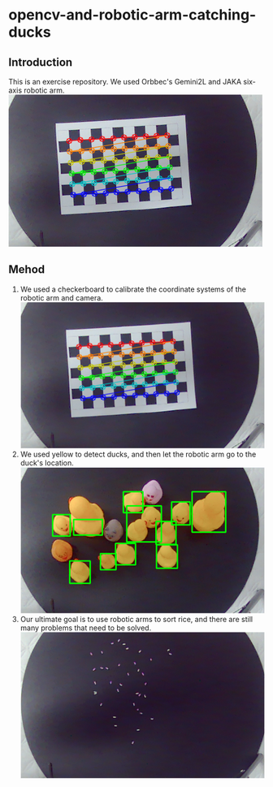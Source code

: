 # opencv-and-robotic-arm-catching-ducks

## Introduction
This is an exercise repository. We used Orbbec's Gemini2L and JAKA six-axis robotic arm. ![](chessboard.png)
## Mehod
1. We used a checkerboard to calibrate the coordinate systems of the robotic arm and camera.![](Chessboard.png)
2. We used yellow to detect ducks, and then let the robotic arm go to the duck's location.
![](duck.png)
3. Our ultimate goal is to use robotic arms to sort rice, and there are still many problems that need to be solved.
![](rice.png)
